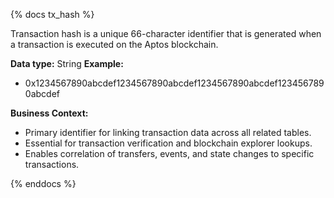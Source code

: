 {% docs tx_hash %}

Transaction hash is a unique 66-character identifier that is generated when a transaction is executed on the Aptos blockchain.

**Data type:** String
**Example:**
- 0x1234567890abcdef1234567890abcdef1234567890abcdef1234567890abcdef

**Business Context:**
- Primary identifier for linking transaction data across all related tables.
- Essential for transaction verification and blockchain explorer lookups.
- Enables correlation of transfers, events, and state changes to specific transactions.

{% enddocs %}
